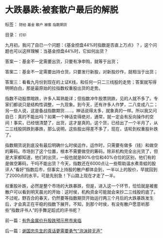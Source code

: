 # 大跌暴跌:被套散户最后的解脱

标签： `财经` `基金` `散户` `被套` `指数期货` 

目录： `打印`

九月初，我问了自已一个问题：《基金控盘44%时指数是否直上万点》？，这个问题也可以这样理解：当基金控盘44%时，它如何出货？

答案一：基金不一定需要出货，只要有净申购，就等于出货；

答案二：基金不一定需要出持仓货，只要发行新股，对新股炒作，就相当于出货；

答案三：看看九月份到现在的上证K线，和任何一只二三线股的走势；答案就写得明明白白，那是最原始的拉指数权重股出货的走势。



指数不动股票暗跌，许多人耳熟能详；但指数冲牛股票阴跌，见的人就不多了。专家们都说只是结构性调整，一九现象。到今天，还有许多人作梦，二八变成八二；另一些人说，这是备战指数期货……，神话说得太多，就象真的一样。所以我又问自已：真的不能出吗？如果一个神话变得绝对，通常，就一定会有反向操作的空间！事实，已经很清楚了，出货，这才是真的。这个货，已经出了一个半月了，从二三线股阴跌到暴跌，那么说明，这些股出得差不多了，现在，该轮到权重股补跌了。



指数期货说到底没有最后明确什么时侯运作，运作时，只需要有做多（钱）和做空的筹码。市场到了这个位置，根本不需要做空的筹码，除非机构完全出光货了，但是大家都知道，他们的出货，一般也就是80%仓位和40%仓位的区别，他们有的是做空筹码，干吗不能出货？今天，指数还在6000点让一些帮助温水煮青蛙的股评人“看好”指数后市，但事实上持股的散户都体会到，一半以上的股价，早就回到了2000点的水平。可是先别急！下山路上现在才走了一半。



权重股补跌，必然是整个市场的大跌暴跌，但是，进入这一个环节，恰恰就是被套散户可以看到明天晨光的开始：这时侯，机构资金可能就会来抄二三线股的底了。不过呢，野百合的春天，仍然要等指数期货开始运行两三个月后的大跌暴跌发生后，才会真正在平稳的指数下展开。不知，到那个时侯，有没有散户愿意听那些“指数评书人”的手舞足蹈式的评书呢？





前一篇：[有色金属价升股跌预示熊市来临](../../../2007/11/3/有色金属价升股跌预示熊市来临.md)

后一篇：[谢国忠先生的真话更需要勇气“泡沫碎无声”](../../../2007/11/4/谢国忠先生的真话更需要勇气“泡沫碎无声”.md)